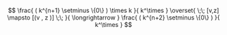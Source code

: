 

$$
  \frac{
    ( k^{n+1} \setminus \{0\} )
    \times
    k
  }{
    k^\times
  }
  \overset{
     \;\;
     [v,z] \mapsto [(v , z )]
     \;\;
  }{
    \longrightarrow
  }
  \frac{
    ( k^{n+2} \setminus \{0\} )
  }{
    k^\times
  }
$$
